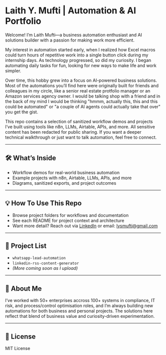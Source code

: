# Laith Y. Mufti | Automation & AI Portfolio

Welcome! I’m Laith Mufti—a business automation enthusiast and AI solutions builder with a passion for making work more efficient.

My interest in automation started early, when I realized how Excel macros could turn hours of repetitive work into a single button click during my internship days. As technology progressed, so did my curiosity. I began automating daily tasks for fun, looking for new ways to make life and work simpler.

Over time, this hobby grew into a focus on AI-powered business solutions. Most of the automations you’ll find here were originally built for friends and colleagues in my circle, like a senior real estate protfolio manager or an Amazon services agency owner. 
I would be talking shop with a friend and in the back of my mind I would be thinking "hmmm, actually this, this and this could be automated" or "a couple of AI agents could actually take that over" you get the gist.

This repo contains a selection of sanitized workflow demos and projects I’ve built using tools like n8n, LLMs, Airtable, APIs, and more. All sensitive content has been redacted for public sharing. If you want a deeper technical walkthrough or just want to talk automation, feel free to connect.

---

## 🛠️ What’s Inside

- Workflow demos for real-world business automation  
- Example projects with n8n, Airtable, LLMs, APIs, and more  
- Diagrams, sanitized exports, and project outcomes  

---

## 💡 How To Use This Repo

- Browse project folders for workflows and documentation  
- See each README for project context and architecture  
- Want more detail? Reach out via [LinkedIn](https://www.linkedin.com/in/laith-mufti) or email: lysmufti@gmail.com  

---

## 📂 Project List

- `whatsapp-lead-automation`  
- `linkedin-rss-content-generator`  
- *(More coming soon as I upload)*

---

## 👋 About Me

I’ve worked with 50+ enterprises accross 100+ systems in compliance, IT risk, and process/control optimisation roles, and I’m always building new automations for both business and personal projects. The solutions here reflect that blend of business value and curiosity-driven experimentation.

---

## 📝 License

MIT License
